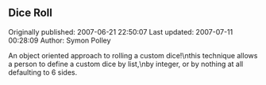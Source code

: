 ## Dice Roll 
Originally published: 2007-06-21 22:50:07 
Last updated: 2007-07-11 00:28:09 
Author: Symon Polley 
 
An object oriented approach to rolling a custom dice!\nthis technique allows a person to define a custom dice by list,\nby integer, or by nothing at all defaulting to 6 sides.